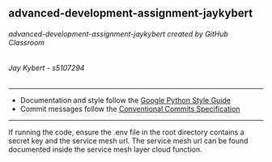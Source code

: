 
## advanced-development-assignment-jaykybert
###### advanced-development-assignment-jaykybert created by GitHub Classroom
###### Jay Kybert - s5107294
---

* Documentation and style follow the [Google Python Style Guide](https://google.github.io/styleguide/pyguide.html)
* Commit messages follow the [Conventional Commits Specification](https://www.conventionalcommits.org/en/v1.0.0/)

---

If running the code, ensure the .env file in the root directory contains a secret key and the service mesh url.
The service mesh url can be found documented inside the service mesh layer cloud function.

